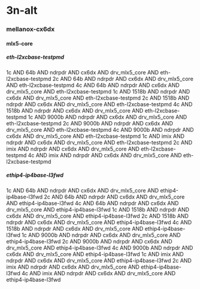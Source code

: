 # 3n-alt
### mellanox-cx6dx
#### mlx5-core
##### eth-l2xcbase-testpmd
1c AND 64b AND ndrpdr AND cx6dx AND drv_mlx5_core AND eth-l2xcbase-testpmd
2c AND 64b AND ndrpdr AND cx6dx AND drv_mlx5_core AND eth-l2xcbase-testpmd
4c AND 64b AND ndrpdr AND cx6dx AND drv_mlx5_core AND eth-l2xcbase-testpmd
1c AND 1518b AND ndrpdr AND cx6dx AND drv_mlx5_core AND eth-l2xcbase-testpmd
2c AND 1518b AND ndrpdr AND cx6dx AND drv_mlx5_core AND eth-l2xcbase-testpmd
4c AND 1518b AND ndrpdr AND cx6dx AND drv_mlx5_core AND eth-l2xcbase-testpmd
1c AND 9000b AND ndrpdr AND cx6dx AND drv_mlx5_core AND eth-l2xcbase-testpmd
2c AND 9000b AND ndrpdr AND cx6dx AND drv_mlx5_core AND eth-l2xcbase-testpmd
4c AND 9000b AND ndrpdr AND cx6dx AND drv_mlx5_core AND eth-l2xcbase-testpmd
1c AND imix AND ndrpdr AND cx6dx AND drv_mlx5_core AND eth-l2xcbase-testpmd
2c AND imix AND ndrpdr AND cx6dx AND drv_mlx5_core AND eth-l2xcbase-testpmd
4c AND imix AND ndrpdr AND cx6dx AND drv_mlx5_core AND eth-l2xcbase-testpmd
##### ethip4-ip4base-l3fwd
1c AND 64b AND ndrpdr AND cx6dx AND drv_mlx5_core AND ethip4-ip4base-l3fwd
2c AND 64b AND ndrpdr AND cx6dx AND drv_mlx5_core AND ethip4-ip4base-l3fwd
4c AND 64b AND ndrpdr AND cx6dx AND drv_mlx5_core AND ethip4-ip4base-l3fwd
1c AND 1518b AND ndrpdr AND cx6dx AND drv_mlx5_core AND ethip4-ip4base-l3fwd
2c AND 1518b AND ndrpdr AND cx6dx AND drv_mlx5_core AND ethip4-ip4base-l3fwd
4c AND 1518b AND ndrpdr AND cx6dx AND drv_mlx5_core AND ethip4-ip4base-l3fwd
1c AND 9000b AND ndrpdr AND cx6dx AND drv_mlx5_core AND ethip4-ip4base-l3fwd
2c AND 9000b AND ndrpdr AND cx6dx AND drv_mlx5_core AND ethip4-ip4base-l3fwd
4c AND 9000b AND ndrpdr AND cx6dx AND drv_mlx5_core AND ethip4-ip4base-l3fwd
1c AND imix AND ndrpdr AND cx6dx AND drv_mlx5_core AND ethip4-ip4base-l3fwd
2c AND imix AND ndrpdr AND cx6dx AND drv_mlx5_core AND ethip4-ip4base-l3fwd
4c AND imix AND ndrpdr AND cx6dx AND drv_mlx5_core AND ethip4-ip4base-l3fwd